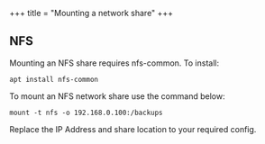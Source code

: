 +++
title = "Mounting a network share"
+++

## NFS 
Mounting an NFS share requires nfs-common. To install:

```
apt install nfs-common
```

To mount an NFS network share use the command below:

```
mount -t nfs -o 192.168.0.100:/backups
```

Replace the IP Address and share location to your required config.
